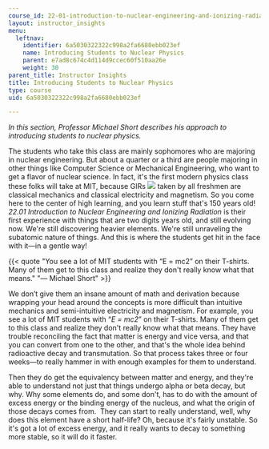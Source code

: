 ```yaml
---
course_id: 22-01-introduction-to-nuclear-engineering-and-ionizing-radiation-fall-2015
layout: instructor_insights
menu:
  leftnav:
    identifier: 6a5030322322c998a2fa6680ebb023ef
    name: Introducing Students to Nuclear Physics
    parent: e7ad8c674c4d114d9ccec60f510aa26e
    weight: 30
parent_title: Instructor Insights
title: Introducing Students to Nuclear Physics
type: course
uid: 6a5030322322c998a2fa6680ebb023ef

---
```


_In this section, Professor Michael Short describes his approach to introducing students to nuclear physics._

The students who take this class are mainly sophomores who are majoring in nuclear engineering. But about a quarter or a third are people majoring in other things like Computer Science or Mechanical Engineering, who want to get a flavor of nuclear science. In fact, it's the first modern physics class these folks will take at MIT, because GIRs ![](/images/educator/icon-question-gir.png) taken by all freshmen are classical mechanics and classical electricity and magnetism. So you come here to the center of high learning, and you learn stuff that's 150 years old! _22.01 Introduction to Nuclear Engineering and Ionizing Radiation_ is their first experience with things that are two digits years old, and still evolving now. We're still discovering heavier elements. We're still unraveling the subatomic nature of things. And this is where the students get hit in the face with it—in a gentle way!

{{< quote "You see a lot of MIT students with “E = mc2” on their T-shirts. Many of them get to this class and realize they don't really know what that means." "— Michael Short" >}}

We don’t give them an insane amount of math and derivation because wrapping your head around the concepts is more difficult than intuitive mechanics and semi-intuitive electricity and magnetism. For example, you see a lot of MIT students with “_E = mc2_” on their T-shirts. Many of them get to this class and realize they don't really know what that means. They have trouble reconciling the fact that matter is energy and vice versa, and that you can convert from one to the other, and that's the whole idea behind radioactive decay and transmutation. So that process takes three or four weeks—to really hammer in with enough examples for them to understand.

Then they do get the equivalency between matter and energy, and they're able to understand not just that things undergo alpha or beta decay, but why. Why some elements do, and some don't, has to do with the amount of excess energy or the binding energy of the nucleus, and what the origin of those decays comes from.  They can start to really understand, well, why does this element have a short half-life? Oh, because it's fairly unstable. So it's got a lot of excess energy, and it really wants to decay to something more stable, so it will do it faster.